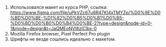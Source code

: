 1. Использовался макет из курса PHP, ссылка:
https://www.figma.com/file/uPkVZc67u6R47KI4xTMYZp/%D0%9E%D0%BD%D0%BE-%D1%82%D0%B5%D0%B1%D0%B5-%D0%BD%D0%B0%D0%B4%D0%BE-2?type=design&node-id=0-1&mode=design&t=JaQMEoNVl8zIClbx-0
2. Mozilla Firefox browser, Pixel Perfect Pro plugin
3. Шрифты не везде сошлись идеально с макетом.